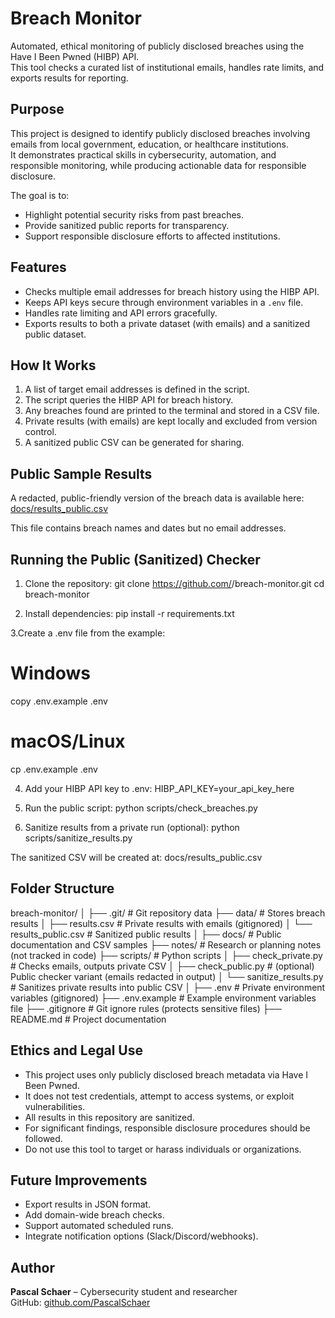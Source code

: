 # Breach Monitor

Automated, ethical monitoring of publicly disclosed breaches using the Have I Been Pwned (HIBP) API.  
This tool checks a curated list of institutional emails, handles rate limits, and exports results for reporting.

## Purpose

This project is designed to identify publicly disclosed breaches involving emails from local government, education, or healthcare institutions.  
It demonstrates practical skills in cybersecurity, automation, and responsible monitoring, while producing actionable data for responsible disclosure.

The goal is to:
- Highlight potential security risks from past breaches.
- Provide sanitized public reports for transparency.
- Support responsible disclosure efforts to affected institutions.

## Features

- Checks multiple email addresses for breach history using the HIBP API.
- Keeps API keys secure through environment variables in a `.env` file.
- Handles rate limiting and API errors gracefully.
- Exports results to both a private dataset (with emails) and a sanitized public dataset.

## How It Works

1. A list of target email addresses is defined in the script.
2. The script queries the HIBP API for breach history.
3. Any breaches found are printed to the terminal and stored in a CSV file.
4. Private results (with emails) are kept locally and excluded from version control.
5. A sanitized public CSV can be generated for sharing.

## Public Sample Results

A redacted, public-friendly version of the breach data is available here:  
[docs/results_public.csv](docs/results_public.csv)

This file contains breach names and dates but no email addresses.

## Running the Public (Sanitized) Checker

1. Clone the repository:
git clone https://github.com/<your-username>/breach-monitor.git
cd breach-monitor

2. Install dependencies:
pip install -r requirements.txt

3.Create a .env file from the example:
# Windows
copy .env.example .env
# macOS/Linux
cp .env.example .env     

4. Add your HIBP API key to .env:
HIBP_API_KEY=your_api_key_here

5. Run the public script:
python scripts/check_breaches.py

6. Sanitize results from a private run (optional):
python scripts/sanitize_results.py

The sanitized CSV will be created at:
docs/results_public.csv

## Folder Structure
breach-monitor/
│
├── .git/                   # Git repository data
├── data/                   # Stores breach results
│   ├── results.csv         # Private results with emails (gitignored)
│   └── results_public.csv  # Sanitized public results
│
├── docs/                   # Public documentation and CSV samples
├── notes/                  # Research or planning notes (not tracked in code)
├── scripts/                # Python scripts
│   ├── check_private.py    # Checks emails, outputs private CSV
│   ├── check_public.py     # (optional) Public checker variant (emails redacted in output)
│   └── sanitize_results.py # Sanitizes private results into public CSV
│
├── .env                    # Private environment variables (gitignored)
├── .env.example            # Example environment variables file
├── .gitignore              # Git ignore rules (protects sensitive files)
├── README.md               # Project documentation

## Ethics and Legal Use

- This project uses only publicly disclosed breach metadata via Have I Been Pwned.
- It does not test credentials, attempt to access systems, or exploit vulnerabilities.
- All results in this repository are sanitized.
- For significant findings, responsible disclosure procedures should be followed.
- Do not use this tool to target or harass individuals or organizations.

## Future Improvements

- Export results in JSON format.
- Add domain-wide breach checks.
- Support automated scheduled runs.
- Integrate notification options (Slack/Discord/webhooks).

## Author

**Pascal Schaer** – Cybersecurity student and researcher  
GitHub: [github.com/PascalSchaer](https://github.com/PascalSchaer)
